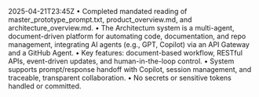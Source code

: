 2025-04-21T23:45Z
• Completed mandated reading of master_prototype_prompt.txt, product_overview.md, and architecture_overview.md.
• The Architectum system is a multi-agent, document-driven platform for automating code, documentation, and repo management, integrating AI agents (e.g., GPT, Copilot) via an API Gateway and a GitHub Agent.
• Key features: document-based workflow, RESTful APIs, event-driven updates, and human-in-the-loop control.
• System supports prompt/response handoff with Copilot, session management, and traceable, transparent collaboration.
• No secrets or sensitive tokens handled or committed.
